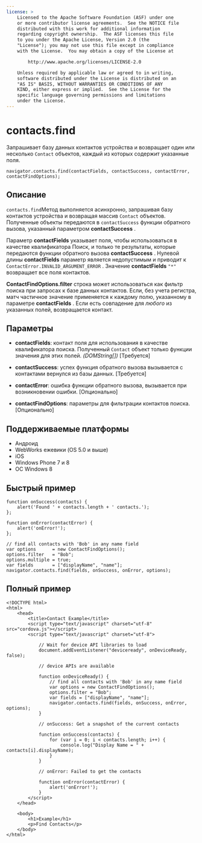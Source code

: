 ```yaml
---
license: >
    Licensed to the Apache Software Foundation (ASF) under one
    or more contributor license agreements.  See the NOTICE file
    distributed with this work for additional information
    regarding copyright ownership.  The ASF licenses this file
    to you under the Apache License, Version 2.0 (the
    "License"); you may not use this file except in compliance
    with the License.  You may obtain a copy of the License at

        http://www.apache.org/licenses/LICENSE-2.0

    Unless required by applicable law or agreed to in writing,
    software distributed under the License is distributed on an
    "AS IS" BASIS, WITHOUT WARRANTIES OR CONDITIONS OF ANY
    KIND, either express or implied.  See the License for the
    specific language governing permissions and limitations
    under the License.
---
```


# contacts.find

Запрашивает базу данных контактов устройства и возвращает один или несколько `Contact` объектов, каждый из которых содержит указанные поля.

    navigator.contacts.find(contactFields, contactSuccess, contactError, contactFindOptions);
    

## Описание

`contacts.find`Метод выполняется асинхронно, запрашивая базу контактов устройства и возвращая массив `Contact` объектов. Полученные объекты передаются в `contactSuccess` функции обратного вызова, указанный параметром **contactSuccess** .

Параметр **contactFields** указывает поля, чтобы использоваться в качестве квалификатора Поиск, и только те результаты, которые передаются функции обратного вызова **contactSuccess** . Нулевой длины **contactFields** параметр является недопустимым и приводит к `ContactError.INVALID_ARGUMENT_ERROR` . Значение **contactFields** `"*"` возвращает все поля контактов.

**ContactFindOptions.filter** строка может использоваться как фильтр поиска при запросах к базе данных контактов. Если, без учета регистра, матч частичное значение применяется к каждому полю, указанному в параметре **contactFields** . Если есть совпадение для *любого* из указанных полей, возвращается контакт.

## Параметры

*   **contactFields**: контакт поля для использования в качестве квалификатора поиска. Полученный `Contact` объект только функции значения для этих полей. *(DOMString[])* [Требуется]

*   **contactSuccess**: успех функция обратного вызова вызывается с контактами вернулся из базы данных. [Требуется]

*   **contactError**: ошибка функции обратного вызова, вызывается при возникновении ошибки. [Опционально]

*   **contactFindOptions**: параметры для фильтрации контактов поиска. [Опционально]

## Поддерживаемые платформы

*   Андроид
*   WebWorks ежевики (OS 5.0 и выше)
*   iOS
*   Windows Phone 7 и 8
*   ОС Windows 8

## Быстрый пример

    function onSuccess(contacts) {
        alert('Found ' + contacts.length + ' contacts.');
    };
    
    function onError(contactError) {
        alert('onError!');
    };
    
    // find all contacts with 'Bob' in any name field
    var options      = new ContactFindOptions();
    options.filter   = "Bob";
    options.multiple = true;
    var fields       = ["displayName", "name"];
    navigator.contacts.find(fields, onSuccess, onError, options);
    

## Полный пример

    <!DOCTYPE html>
    <html>
        <head>
            <title>Contact Example</title>
            <script type="text/javascript" charset="utf-8" src="cordova.js"></script>
            <script type="text/javascript" charset="utf-8">
    
                // Wait for device API libraries to load
                document.addEventListener("deviceready", onDeviceReady, false);
    
                // device APIs are available
    
                function onDeviceReady() {
                    // find all contacts with 'Bob' in any name field
                    var options = new ContactFindOptions();
                    options.filter = "Bob";
                    var fields = ["displayName", "name"];
                    navigator.contacts.find(fields, onSuccess, onError, options);
                }
    
                // onSuccess: Get a snapshot of the current contacts
    
                function onSuccess(contacts) {
                    for (var i = 0; i < contacts.length; i++) {
                        console.log("Display Name = " + contacts[i].displayName);
                    }
                }
    
                // onError: Failed to get the contacts
    
                function onError(contactError) {
                    alert('onError!');
                }
            </script>
        </head>
    
        <body>
            <h1>Example</h1>
            <p>Find Contacts</p>
        </body>
    </html>